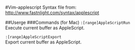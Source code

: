 #Vim-applescript
Syntax file from: http://www.fastnlight.com/syntax/applescript

##Userge
###Commands (for Mac)
`:[range]AppleScriptRun`  
Execute current buffer as AppleScript.  
  
`:[range]AppleScriptExport`  
Export current buffer as AppleScript.